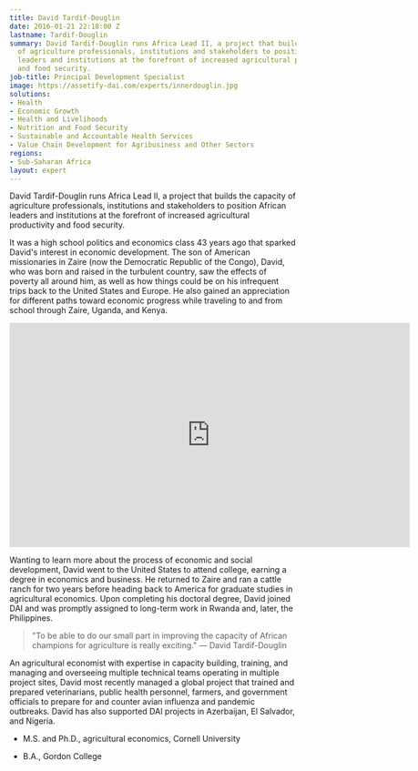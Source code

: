 ```yaml
---
title: David Tardif-Douglin
date: 2016-01-21 22:18:00 Z
lastname: Tardif-Douglin
summary: David Tardif-Douglin runs Africa Lead II, a project that builds the capacity
  of agriculture professionals, institutions and stakeholders to position African
  leaders and institutions at the forefront of increased agricultural productivity
  and food security.
job-title: Principal Development Specialist
image: https://assetify-dai.com/experts/innerdouglin.jpg
solutions:
- Health
- Economic Growth
- Health and Livelihoods
- Nutrition and Food Security
- Sustainable and Accountable Health Services
- Value Chain Development for Agribusiness and Other Sectors
regions:
- Sub-Saharan Africa
layout: expert
---
```


David Tardif-Douglin runs Africa Lead II, a project that builds the capacity of agriculture professionals, institutions and stakeholders to position African leaders and institutions at the forefront of increased agricultural productivity and food security.

It was a high school politics and economics class 43 years ago that sparked David's interest in economic development. The son of American missionaries in Zaire (now the Democratic Republic of the Congo), David, who was born and raised in the turbulent country, saw the effects of poverty all around him, as well as how things could be on his infrequent trips back to the United States and Europe. He also gained an appreciation for different paths toward economic progress while traveling to and from school through Zaire, Uganda, and Kenya.

<iframe allowfullscreen="" frameborder="0" height="394" mozallowfullscreen="" src="https://player.vimeo.com/video/36158083?title=0&byline=0&portrait=0" webkitallowfullscreen="" width="703"></iframe>

Wanting to learn more about the process of economic and social development, David went to the United States to attend college, earning a degree in economics and business. He returned to Zaire and ran a cattle ranch for two years before heading back to America for graduate studies in agricultural economics. Upon completing his doctoral degree, David joined DAI and was promptly assigned to long-term work in Rwanda and, later, the Philippines.

> "To be able to do our small part in improving the capacity of African champions for agriculture is really exciting." — David Tardif-Douglin

An agricultural economist with expertise in capacity building, training, and managing and overseeing multiple technical teams operating in multiple project sites, David most recently managed a global project that trained and prepared veterinarians, public health personnel, farmers, and government officials to prepare for and counter avian influenza and pandemic outbreaks. David has also supported DAI projects in Azerbaijan, El Salvador, and Nigeria.

* M.S. and Ph.D., agricultural economics, Cornell University

* B.A., Gordon College